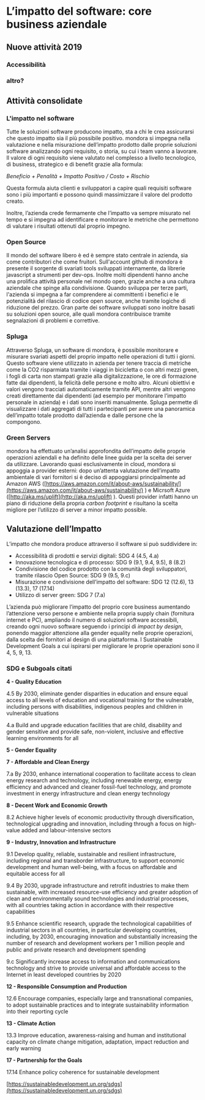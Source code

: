 # L’impatto del software: core business aziendale

## Nuove attività 2019

### Accessibilità

### altro?

## Attività consolidate

### L'impatto nel software

Tutte le soluzioni software producono impatto, sta a chi le crea assicurarsi che questo impatto sia il più possibile positivo. mondora si impegna nella valutazione e nella misurazione dell’impatto prodotto dalle proprie soluzioni software analizzando ogni requisito, o storia, su cui i team vanno a lavorare. Il valore di ogni requisito viene valutato nel complesso a livello tecnologico, di business, strategico e di benefit grazie alla formula:

_Beneficio + Penalità + Impatto Positivo / Costo + Rischio_

Questa formula aiuta clienti e sviluppatori a capire quali requisiti software sono i più importanti e possono quindi massimizzare il valore del prodotto creato.

Inoltre, l’azienda crede fermamente che l’impatto va sempre misurato nel tempo e si impegna ad identificare e monitorare le metriche che permettono di valutare i risultati ottenuti dal proprio impegno.

### Open Source

Il mondo del software libero è ed è sempre stato centrale in azienda, sia come contributori che come fruitori. Sull'account github di mondora è presente il sorgente di svariati tools sviluppati internamente, da librerie javascript a strumenti per dev-ops. Inoltre molti dipendenti hanno anche una prolifica attività personale nel mondo open, grazie anche a una cultura aziendale che spinge alla condivisione. Quando sviluppa per terze parti, l'azienda si impegna a far comprendere ai committenti i benefici e le potenzialità del rilascio di codice open source, anche tramite logiche di riduzione del prezzo. Gran parte dei software sviluppati sono inoltre basati su soluzioni open source, alle quali mondora contribuisce tramite segnalazioni di problemi e correttive.

### Spluga

Attraverso Spluga, un software di mondora, è possibile monitorare e misurare svariati aspetti del proprio impatto nelle operazioni di tutti i giorni. Questo software viene utilizzato in azienda per tenere traccia di metriche come la CO2 risparmiata tramite i viaggi in bicicletta o con altri mezzi green, i fogli di carta non stampati grazie alla digitalizzazione, le ore di formazione fatte dai dipendenti, la felicità delle persone e molto altro. Alcuni obiettivi e valori vengono tracciati automaticamente tramite API, mentre altri vengono creati direttamente dai dipendenti \(ad esempio per monitorare l’impatto personale in azienda\) e i dati sono inseriti manualmente. Spluga permette di visualizzare i dati aggregati di tutti i partecipanti per avere una panoramica dell’impatto totale prodotto dall’azienda e dalle persone che la compongono.

### Green Servers

mondora ha effettuato un’analisi approfondita dell’impatto delle proprie operazioni aziendali e ha definito delle linee guida per la scelta dei server da utilizzare. Lavorando quasi esclusivamente in cloud, mondora si appoggia a provider esterni: dopo un’attenta valutazione dell’impatto ambientale di vari fornitori si è deciso di appoggiarsi principalmente ad Amazon AWS \([https://aws.amazon.com/it/about-aws/sustainability/](https://aws.amazon.com/it/about-aws/sustainability/) \) e Micrsoft Azure \([http://aka.ms/uplift](http://aka.ms/uplift) \). Questi provider infatti hanno un piano di riduzione della propria _carbon footprint_ e risultano la scelta migliore per l’utilizzo di server a minor impatto possible.

## Valutazione dell’Impatto

L’impatto che mondora produce attraverso il software si può suddividere in:

* Accessibilità di prodotti  e servizi digitali: SDG 4 \(4.5, 4.a\)
* Innovazione tecnologica e di processo: SDG 9 \(9.1, 9.4, 9.5\), 8 \(8.2\)
* Condivisione del codice prodotto con la comunità degli sviluppatori, tramite rilascio Open Source: SDG 9 \(9.5, 9.c\)
* Misurazione e condivisione dell’impatto del software: SDG 12 \(12.6\), 13 \(13.3\), 17 \(17.14\)
* Utilizzo di server green: SDG 7 \(7.a\)

L’azienda può migliorare l’impatto del proprio core business aumentando l’attenzione verso persone e ambiente nella propria supply chain \(fornitura internet e PC\), ampliando il numero di soluzioni software accessibili, creando ogni nuovo software seguendo i principi di _impact by design_, ponendo maggior attenzione alla gender equality nelle proprie operazioni, dalla scelta dei fornitori al design di una piattaforma. I Sustainable Development Goals a cui ispirarsi per migliorare le proprie operazioni sono il 4, 5, 9, 13.

### SDG e Subgoals citati

**4 - Quality Education**

4.5 By 2030, eliminate gender disparities in education and ensure equal access to all levels of education and vocational training for the vulnerable, including persons with disabilities, indigenous peoples and children in vulnerable situations

4.a Build and upgrade education facilities that are child, disability and gender sensitive and provide safe, non-violent, inclusive and effective learning environments for all

**5 - Gender Equality**

**7 - Affordable and Clean Energy**

7.a By 2030, enhance international cooperation to facilitate access to clean energy research and technology, including renewable energy, energy efficiency and advanced and cleaner fossil-fuel technology, and promote investment in energy infrastructure and clean energy technology

**8 - Decent Work and Economic Growth**

8.2 Achieve higher levels of economic productivity through diversification, technological upgrading and innovation, including through a focus on high-value added and labour-intensive sectors

**9 - Industry, Innovation and Infrastructure**

9.1 Develop quality, reliable, sustainable and resilient infrastructure, including regional and transborder infrastructure, to support economic development and human well-being, with a focus on affordable and equitable access for all

9.4 By 2030, upgrade infrastructure and retrofit industries to make them sustainable, with increased resource-use efficiency and greater adoption of clean and environmentally sound technologies and industrial processes, with all countries taking action in accordance with their respective capabilities

9.5 Enhance scientific research, upgrade the technological capabilities of industrial sectors in all countries, in particular developing countries, including, by 2030, encouraging innovation and substantially increasing the number of research and development workers per 1 million people and public and private research and development spending

9.c Significantly increase access to information and communications technology and strive to provide universal and affordable access to the Internet in least developed countries by 2020

**12 - Responsible Consumption and Production**

12.6 Encourage companies, especially large and transnational companies, to adopt sustainable practices and to integrate sustainability information into their reporting cycle

**13 - Climate Action**

13.3 Improve education, awareness-raising and human and institutional capacity on climate change mitigation, adaptation, impact reduction and early warning

**17 - Partnership for the Goals**

17.14 Enhance policy coherence for sustainable development

[https://sustainabledevelopment.un.org/sdgs](https://sustainabledevelopment.un.org/sdgs)

